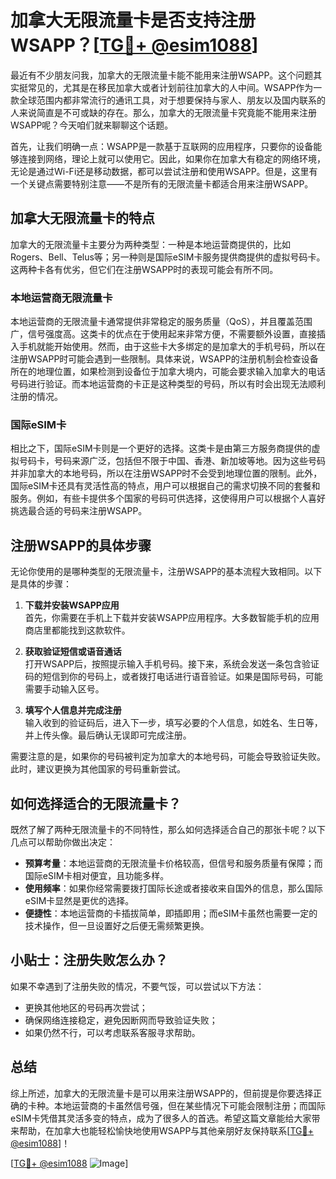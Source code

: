 # 加拿大无限流量卡是否支持注册WSAPP？[[TG💪+ @esim1088](https://t.me/s/esim1088)]

最近有不少朋友问我，加拿大的无限流量卡能不能用来注册WSAPP。这个问题其实挺常见的，尤其是在移民加拿大或者计划前往加拿大的人中间。WSAPP作为一款全球范围内都非常流行的通讯工具，对于想要保持与家人、朋友以及国内联系的人来说简直是不可或缺的存在。那么，加拿大的无限流量卡究竟能不能用来注册WSAPP呢？今天咱们就来聊聊这个话题。

首先，让我们明确一点：WSAPP是一款基于互联网的应用程序，只要你的设备能够连接到网络，理论上就可以使用它。因此，如果你在加拿大有稳定的网络环境，无论是通过Wi-Fi还是移动数据，都可以尝试注册和使用WSAPP。但是，这里有一个关键点需要特别注意——不是所有的无限流量卡都适合用来注册WSAPP。

## 加拿大无限流量卡的特点

加拿大的无限流量卡主要分为两种类型：一种是本地运营商提供的，比如Rogers、Bell、Telus等；另一种则是国际eSIM卡服务提供商提供的虚拟号码卡。这两种卡各有优劣，但它们在注册WSAPP时的表现可能会有所不同。

### 本地运营商无限流量卡

本地运营商的无限流量卡通常提供非常稳定的服务质量（QoS），并且覆盖范围广，信号强度高。这类卡的优点在于使用起来非常方便，不需要额外设置，直接插入手机就能开始使用。然而，由于这些卡大多绑定的是加拿大的手机号码，所以在注册WSAPP时可能会遇到一些限制。具体来说，WSAPP的注册机制会检查设备所在的地理位置，如果检测到设备位于加拿大境内，可能会要求输入加拿大的电话号码进行验证。而本地运营商的卡正是这种类型的号码，所以有时会出现无法顺利注册的情况。

### 国际eSIM卡

相比之下，国际eSIM卡则是一个更好的选择。这类卡是由第三方服务商提供的虚拟号码卡，号码来源广泛，包括但不限于中国、香港、新加坡等地。因为这些号码并非加拿大的本地号码，所以在注册WSAPP时不会受到地理位置的限制。此外，国际eSIM卡还具有灵活性高的特点，用户可以根据自己的需求切换不同的套餐和服务。例如，有些卡提供多个国家的号码可供选择，这使得用户可以根据个人喜好挑选最合适的号码来注册WSAPP。

## 注册WSAPP的具体步骤

无论你使用的是哪种类型的无限流量卡，注册WSAPP的基本流程大致相同。以下是具体的步骤：

1. **下载并安装WSAPP应用**  
   首先，你需要在手机上下载并安装WSAPP应用程序。大多数智能手机的应用商店里都能找到这款软件。

2. **获取验证短信或语音通话**  
   打开WSAPP后，按照提示输入手机号码。接下来，系统会发送一条包含验证码的短信到你的号码上，或者拨打电话进行语音验证。如果是国际号码，可能需要手动输入区号。

3. **填写个人信息并完成注册**  
   输入收到的验证码后，进入下一步，填写必要的个人信息，如姓名、生日等，并上传头像。最后确认无误即可完成注册。

需要注意的是，如果你的号码被判定为加拿大的本地号码，可能会导致验证失败。此时，建议更换为其他国家的号码重新尝试。

## 如何选择适合的无限流量卡？

既然了解了两种无限流量卡的不同特性，那么如何选择适合自己的那张卡呢？以下几点可以帮助你做出决定：

- **预算考量**：本地运营商的无限流量卡价格较高，但信号和服务质量有保障；而国际eSIM卡相对便宜，且功能多样。
- **使用频率**：如果你经常需要拨打国际长途或者接收来自国外的信息，那么国际eSIM卡显然是更优的选择。
- **便捷性**：本地运营商的卡插拔简单，即插即用；而eSIM卡虽然也需要一定的技术操作，但一旦设置好之后便无需频繁更换。

## 小贴士：注册失败怎么办？

如果不幸遇到了注册失败的情况，不要气馁，可以尝试以下方法：

- 更换其他地区的号码再次尝试；
- 确保网络连接稳定，避免因断网而导致验证失败；
- 如果仍然不行，可以考虑联系客服寻求帮助。

## 总结

综上所述，加拿大的无限流量卡是可以用来注册WSAPP的，但前提是你要选择正确的卡种。本地运营商的卡虽然信号强，但在某些情况下可能会限制注册；而国际eSIM卡凭借其灵活多变的特点，成为了很多人的首选。希望这篇文章能给大家带来帮助，在加拿大也能轻松愉快地使用WSAPP与其他亲朋好友保持联系[[TG💪+ @esim1088](https://t.me/s/esim1088)]！

[[TG💪+ @esim1088](https://t.me/s/esim1088) ![Image](https://i.postimg.cc/4NQfJmqS/Snipaste-2025-05-13-00-14-12.png)]
